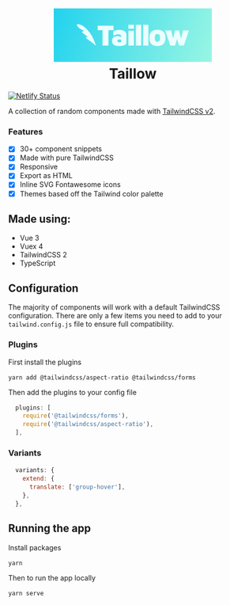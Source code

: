 <h1 align="center">
  <img alt="Taillow hero" title="Taillow hero" src="src/assets/taillow-readme-hero.png" width="320">
  </br>
    Taillow
</h1>

[![Netlify Status](https://api.netlify.com/api/v1/badges/9a617113-01a2-4626-8c1f-60e6efafb186/deploy-status)](https://app.netlify.com/sites/taillow/deploys)

A collection of random components made with [TailwindCSS v2](https://tailwindcss.com/).

### Features

- [x] 30+ component snippets
- [x] Made with pure TailwindCSS
- [x] Responsive
- [x] Export as HTML
- [x] Inline SVG Fontawesome icons
- [x] Themes based off the Tailwind color palette

## Made using:

- Vue 3
- Vuex 4
- TailwindCSS 2
- TypeScript

## Configuration

The majority of components will work with a default TailwindCSS configuration. There are only a few items you need to add to your `tailwind.config.js` file to ensure full compatibility.

### Plugins

First install the plugins

```
yarn add @tailwindcss/aspect-ratio @tailwindcss/forms
```

Then add the plugins to your config file

```javascript
  plugins: [
    require('@tailwindcss/forms'),
    require('@tailwindcss/aspect-ratio'),
  ],
```

### Variants

```javascript
  variants: {
    extend: {
      translate: ['group-hover'],
    },
  },
```

## Running the app

Install packages

```
yarn
```

Then to run the app locally

```
yarn serve
```
